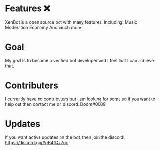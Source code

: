 # Features ❌
XenBot is a open source bot with many features. 
Including:
Music
Moderation
Economy
And much more
# Goal
My goal is to become a verified bot developer and I feel that I can achieve that.
# Contributers
I currently have no contributers but I am looking for some so if you want to help out then contact me on discord: Doom#0009
# Updates
If you want active updates on the bot, then join the discord! 
https://discord.gg/YqB4fQZ7uc
